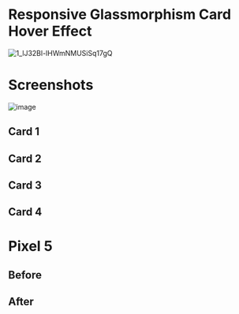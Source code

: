 # Responsive Glassmorphism Card Hover Effect

![1_lJ32Bl-lHWmNMUSiSq17gQ](https://user-images.githubusercontent.com/72864817/171863780-16f7afb7-32a5-4547-a427-23c8a8ed0524.png)

# Screenshots

![image](https://user-images.githubusercontent.com/72864817/176378260-8fe63f4a-a9c2-47d4-b555-dbaa795327c9.png)


## Card 1



## Card 2



## Card 3



## Card 4



# Pixel 5

## Before



## After



